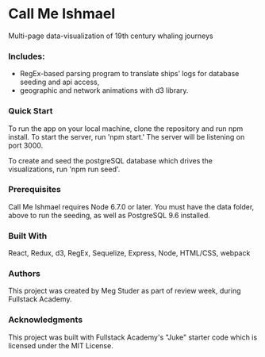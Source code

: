 # Call Me Ishmael
Multi-page data-visualization of 19th century whaling journeys

### Includes:
* RegEx-based parsing program to translate ships’ logs for database seeding and api access, 
* geographic and network animations with d3 library.

### Quick Start

To run the app on your local machine, clone the repository and run npm install. To start the server, run 'npm start.' The server will be listening on port 3000.

To create and seed the postgreSQL database which drives the visualizations, run 'npm run seed'. 

### Prerequisites

Call Me Ishmael requires Node 6.7.0 or later. You must have the data folder, above to run the seeding, as well as PostgreSQL 9.6 installed.

### Built With

React, Redux, d3, RegEx, Sequelize, Express, Node, HTML/CSS, webpack

### Authors

This project was created by Meg Studer as part of review week, during Fullstack Academy.

### Acknowledgments

This project was built with Fullstack Academy's "Juke" starter code which is licensed under the MIT License.
